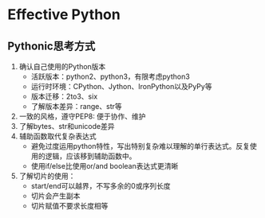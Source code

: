 # Effective Python

## Pythonic思考方式

1. 确认自己使用的Python版本
    * 活跃版本：python2、python3，有限考虑python3
    * 运行时环境：CPython、Jython、IronPython以及PyPy等
    * 版本迁移：2to3、six
    * 了解版本差异：range、str等
2. 一致的风格，遵守PEP8: 便于协作、维护
3. 了解bytes、str和unicode差异
4. 辅助函数取代复杂表达式
    * 避免过度运用python特性，写出特别复杂难以理解的单行表达式。反复使用的逻辑，应该移到辅助函数中。
    * 使用if/else比使用or/and boolean表达式更清晰
5. 了解切片的使用：
    * start/end可以越界，不写多余的0或序列长度
    * 切片会产生副本
    * 切片赋值不要求长度相等